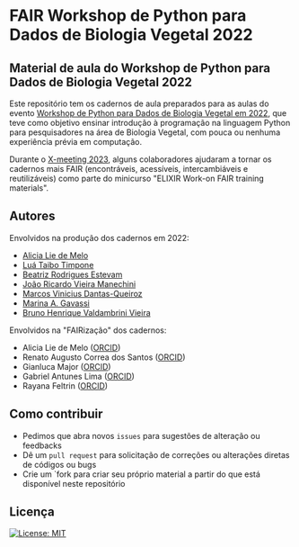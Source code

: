# FAIR Workshop de Python para Dados de Biologia Vegetal 2022

## Material de aula do Workshop de Python para Dados de Biologia Vegetal 2022

Este repositório tem os cadernos de aula preparados para as aulas do evento [Workshop de Python para Dados de Biologia Vegetal em 2022](https://python4plantdatabr.wixsite.com/wspythonplantbio2022), que teve como objetivo ensinar introdução à programação na linguagem Python para pesquisadores na área de Biologia Vegetal, com pouca ou nenhuma experiência prévia em computação.

Durante o [X-meeting 2023](https://www.x-meeting.com/events/xm2023), alguns colaboradores ajudaram a tornar os cadernos mais FAIR (encontráveis, acessíveis, intercambiáveis e reutilizáveis) como parte do minicurso "ELIXIR Work-on FAIR training materials".


## Autores

Envolvidos na produção dos cadernos em 2022:

 - [Alicia Lie de Melo]()
 - [Luá Taibo Timpone]()
 - [Beatriz Rodrigues Estevam]()
 - [João Ricardo Vieira Manechini]()
 - [Marcos Vinicius Dantas-Queiroz]()
 - [Marina A. Gavassi]()
 - [Bruno Henrique Valdambrini Vieira]()

Envolvidos na "FAIRização" dos cadernos:

 - Alicia Lie de Melo ([ORCID](https://orcid.org/0000-0002-1712-5868))
 - Renato Augusto Correa dos Santos ([ORCID](https://orcid.org/0000-0003-0826-5479))
 - Gianluca Major ([ORCID](https://orcid.org/0009-0002-6224-5583))
 - Gabriel Antunes Lima ([ORCID](https://orcid.org/0009-0007-1278-8527))
 - Rayana Feltrin ([ORCID](https://orcid.org/0000-0002-4656-9062))

## Como contribuir

 * Pedimos que abra novos `issues` para sugestões de alteração ou feedbacks
 * Dê um `pull request` para solicitação de correções ou alterações diretas de códigos ou bugs
 * Crie um `fork para criar seu próprio material a partir do que está disponível neste repositório

## Licença

[![License: MIT](https://img.shields.io/badge/License-MIT-yellow.svg)](https://opensource.org/licenses/MIT)
